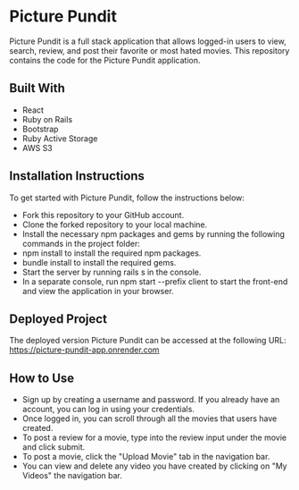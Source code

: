 # Picture Pundit

Picture Pundit is a full stack application that allows logged-in users to view, search, review, and post their favorite or most hated movies. This repository contains the code for the Picture Pundit application.

## Built With

- React
- Ruby on Rails
- Bootstrap
- Ruby Active Storage
- AWS S3

## Installation Instructions

To get started with Picture Pundit, follow the instructions below:

- Fork this repository to your GitHub account.
- Clone the forked repository to your local machine.
- Install the necessary npm packages and gems by running the following commands in the project folder:
- npm install to install the required npm packages.
- bundle install to install the required gems.
- Start the server by running rails s in the console.
- In a separate console, run npm start --prefix client to start the front-end and view the application in your browser.

## Deployed Project

The deployed version Picture Pundit can be accessed at the following URL:
https://picture-pundit-app.onrender.com

## How to Use

- Sign up by creating a username and password. If you already have an account, you can log in using your credentials.
- Once logged in, you can scroll through all the movies that users have created.
- To post a review for a movie, type into the review input under the movie and click submit.
- To post a movie, click the "Upload Movie" tab in the navigation bar.
- You can view and delete any video you have created by clicking on "My Videos" the navigation bar.
